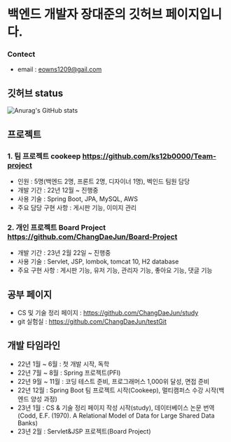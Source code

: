 # 백엔드 개발자 장대준의 깃허브 페이지입니다.

### Contect
* email : eowns1209@gail.com

## 깃허브 status
![Anurag's GitHub stats](https://github-readme-stats.vercel.app/api?username=ChangDaeJun&theme=dark&show_icons=true)

## 프로젝트

### 1. 팀 프로젝트 cookeep <https://github.com/ks12b0000/Team-project>
  * 인원 : 5명(백엔드 2명, 프론트 2명, 디자이너 1명), 벡인드 팀원 담당
  * 개발 기간 : 22년 12월 ~ 진행중
  * 사용 기술 : Spring Boot, JPA, MySQL, AWS
  * 주요 담당 구현 사항 : 게시판 기능, 이미지 관리
  
### 2. 개인 프로젝트 Board Project <https://github.com/ChangDaeJun/Board-Project>
  * 개발 기간 : 23년 2월 22일 ~ 진행중
  * 사용 기술 : Servlet, JSP, lombok, tomcat 10, H2 database
  * 주요 구현 사항 : 게시판 기능, 유저 기능, 관리자 기능, 좋아요 기능, 댓글 기능
  
  
## 공부 페이지

* CS 및 기술 정리 페이지 : <https://github.com/ChangDaeJun/study>
* git 실험실 : https://github.com/ChangDaeJun/testGit

## 개발 타임라인
* 22년 1월 ~ 6월 : 첫 개발 시작, 독학
* 22년 7월 ~ 8월 : Spring 프로젝트(PFI)
* 22년 9월 ~ 11월 : 코딩 테스트 준비, 프로그래머스 1,000위 달성, 면접 준비
* 22년 12월 : Spring Boot 팀 프로젝트 시작(Cookeep), 멀티캠퍼스 수강 시작(백엔드 양성 과정)
* 23년 1월 : CS & 기술 정리 페이지 작성 시작(study), 데이터베이스 논문 번역(Codd, E.F. (1970). A Relational Model of Data for Large Shared Data Banks)
* 23년 2월 : Servlet&JSP 프로젝트(Board Project)

